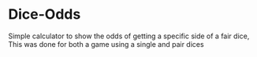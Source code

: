 # Dice-Odds
Simple calculator to show the odds of getting a specific side of a fair dice, This was done for both a game using a single and pair dices
